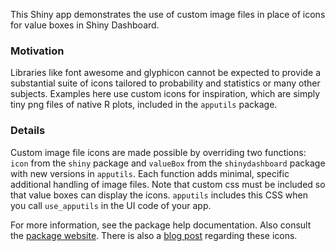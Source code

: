 This Shiny app demonstrates the use of custom image files in place of icons for value boxes in Shiny Dashboard.

### Motivation

Libraries like font awesome and glyphicon cannot be expected to provide a substantial suite of icons tailored to probability and statistics or many other subjects. Examples here use custom icons for inspiration, which are simply tiny png files of native R plots, included in the `apputils` package.

### Details

Custom image file icons are made possible by overriding two functions: `icon` from the `shiny` package and `valueBox` from the `shinydashboard` package
with new versions in `apputils`. Each function adds minimal, specific additional handling of image files. Note that custom css must be included so that value boxes can display the icons. `apputils` includes this CSS when you call `use_apputils` in the UI code of your app.

For more information, see the package help documentation. Also consult the [package website](https://leonawicz.github.io/apputils/).
There is also a [blog post](https://leonawicz.github.io/blog/post/apputils-0-5-0-released/) regarding these icons.
